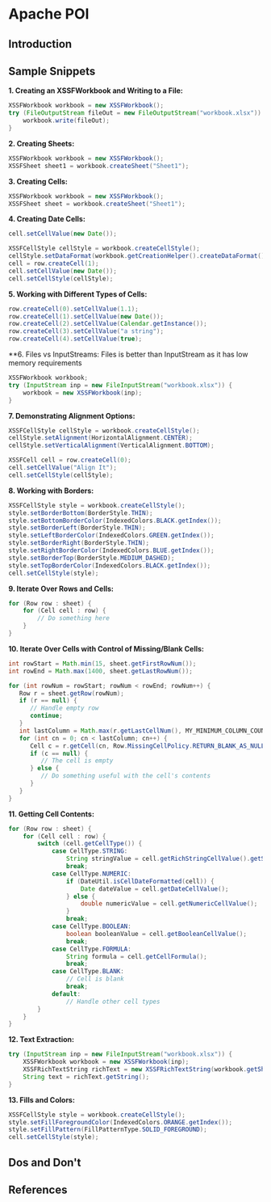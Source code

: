 # Apache POI

## Introduction

## Sample Snippets

**1. Creating an XSSFWorkbook and Writing to a File:**
```java
XSSFWorkbook workbook = new XSSFWorkbook();
try (FileOutputStream fileOut = new FileOutputStream("workbook.xlsx")) {
    workbook.write(fileOut);
}
```

**2. Creating Sheets:**
```java
XSSFWorkbook workbook = new XSSFWorkbook();
XSSFSheet sheet1 = workbook.createSheet("Sheet1");
```

**3. Creating Cells:**
```java
XSSFWorkbook workbook = new XSSFWorkbook();
XSSFSheet sheet = workbook.createSheet("Sheet1");
```

**4. Creating Date Cells:**
```java
cell.setCellValue(new Date());

XSSFCellStyle cellStyle = workbook.createCellStyle();
cellStyle.setDataFormat(workbook.getCreationHelper().createDataFormat().getFormat("m/d/yy h:mm"));
cell = row.createCell(1);
cell.setCellValue(new Date());
cell.setCellStyle(cellStyle);
```

**5. Working with Different Types of Cells:**
```java
row.createCell(0).setCellValue(1.1);
row.createCell(1).setCellValue(new Date());
row.createCell(2).setCellValue(Calendar.getInstance());
row.createCell(3).setCellValue("a string");
row.createCell(4).setCellValue(true);
```

**6. Files vs InputStreams:
Files is better than InputStream as it has low memory requirements
```java
XSSFWorkbook workbook;
try (InputStream inp = new FileInputStream("workbook.xlsx")) {
    workbook = new XSSFWorkbook(inp);
}
```

**7. Demonstrating Alignment Options:**
```java
XSSFCellStyle cellStyle = workbook.createCellStyle();
cellStyle.setAlignment(HorizontalAlignment.CENTER);
cellStyle.setVerticalAlignment(VerticalAlignment.BOTTOM);

XSSFCell cell = row.createCell(0);
cell.setCellValue("Align It");
cell.setCellStyle(cellStyle);
```

**8. Working with Borders:**
```java
XSSFCellStyle style = workbook.createCellStyle();
style.setBorderBottom(BorderStyle.THIN);
style.setBottomBorderColor(IndexedColors.BLACK.getIndex());
style.setBorderLeft(BorderStyle.THIN);
style.setLeftBorderColor(IndexedColors.GREEN.getIndex());
style.setBorderRight(BorderStyle.THIN);
style.setRightBorderColor(IndexedColors.BLUE.getIndex());
style.setBorderTop(BorderStyle.MEDIUM_DASHED);
style.setTopBorderColor(IndexedColors.BLACK.getIndex());
cell.setCellStyle(style);
```

**9. Iterate Over Rows and Cells:**
```java
for (Row row : sheet) {
    for (Cell cell : row) {
        // Do something here
    }
}
```

**10. Iterate Over Cells with Control of Missing/Blank Cells:**
```java
int rowStart = Math.min(15, sheet.getFirstRowNum());
int rowEnd = Math.max(1400, sheet.getLastRowNum());

for (int rowNum = rowStart; rowNum < rowEnd; rowNum++) {
   Row r = sheet.getRow(rowNum);
   if (r == null) {
      // Handle empty row
      continue;
   }
   int lastColumn = Math.max(r.getLastCellNum(), MY_MINIMUM_COLUMN_COUNT);
   for (int cn = 0; cn < lastColumn; cn++) {
      Cell c = r.getCell(cn, Row.MissingCellPolicy.RETURN_BLANK_AS_NULL);
      if (c == null) {
         // The cell is empty
      } else {
         // Do something useful with the cell's contents
      }
   }
}
```

**11. Getting Cell Contents:**
```java
for (Row row : sheet) {
    for (Cell cell : row) {
        switch (cell.getCellType()) {
            case CellType.STRING:
                String stringValue = cell.getRichStringCellValue().getString();
                break;
            case CellType.NUMERIC:
                if (DateUtil.isCellDateFormatted(cell)) {
                    Date dateValue = cell.getDateCellValue();
                } else {
                    double numericValue = cell.getNumericCellValue();
                }
                break;
            case CellType.BOOLEAN:
                boolean booleanValue = cell.getBooleanCellValue();
                break;
            case CellType.FORMULA:
                String formula = cell.getCellFormula();
                break;
            case CellType.BLANK:
                // Cell is blank
                break;
            default:
                // Handle other cell types
        }
    }
}
```

**12. Text Extraction:**
```java
try (InputStream inp = new FileInputStream("workbook.xlsx")) {
    XSSFWorkbook workbook = new XSSFWorkbook(inp);
    XSSFRichTextString richText = new XSSFRichTextString(workbook.getSheetAt(0).getRow(0).getCell(0));
    String text = richText.getString();
}
```

**13. Fills and Colors:**
```java
XSSFCellStyle style = workbook.createCellStyle();
style.setFillForegroundColor(IndexedColors.ORANGE.getIndex());
style.setFillPattern(FillPatternType.SOLID_FOREGROUND);
cell.setCellStyle(style);
```

## Dos and Don't

## References
